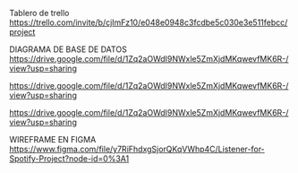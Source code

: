 Tablero de trello
https://trello.com/invite/b/cjImFz10/e048e0948c3fcdbe5c030e3e511febcc/project


DIAGRAMA DE BASE DE DATOS
https://drive.google.com/file/d/1Zq2aOWdI9NWxle5ZmXjdMKqwevfMK6R-/view?usp=sharing

https://drive.google.com/file/d/1Zq2aOWdI9NWxle5ZmXjdMKqwevfMK6R-/view?usp=sharing

https://drive.google.com/file/d/1Zq2aOWdI9NWxle5ZmXjdMKqwevfMK6R-/view?usp=sharing


WIREFRAME EN FIGMA
https://www.figma.com/file/y7RiFhdxgSjorQKqVWhp4C/Listener-for-Spotify-Project?node-id=0%3A1

<i class="fa-regular fa-circle-pause"></i>